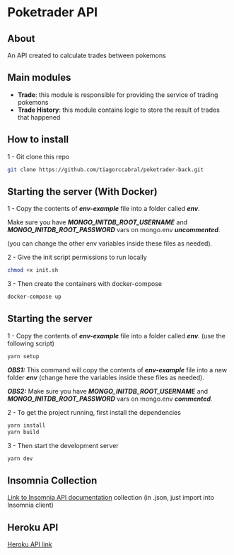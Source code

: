 # Poketrader API

## About

An API created to calculate trades between pokemons

## Main modules

- **Trade**: this module is responsible for providing the service of trading pokemons
- **Trade History**: this module contains logic to store the result of trades that happened

## How to install

1 - Git clone this repo

```bash
git clone https://github.com/tiagorccabral/poketrader-back.git
```

## Starting the server (With Docker)

1 - Copy the contents of ***env-example*** file into a folder called ***env***.

Make sure you have ***MONGO_INITDB_ROOT_USERNAME*** and ***MONGO_INITDB_ROOT_PASSWORD*** vars on mongo.env ***uncommented***. 

(you can change the other env variables inside these files as needed).

2 - Give the init script permissions to run locally
```bash
chmod +x init.sh
```

3 - Then create the containers with docker-compose
```bash
docker-compose up
```


## Starting the server

1 - Copy the contents of ***env-example*** file into a folder called ***env***.
(use the following script)
```bash
yarn setup
```

***OBS1:*** This command will copy the contents of ***env-example*** file into a new folder ***env*** (change here the variables inside these files as needed).

***OBS2:*** Make sure you have ***MONGO_INITDB_ROOT_USERNAME*** and ***MONGO_INITDB_ROOT_PASSWORD*** vars on mongo.env ***commented***.

2 - To get the project running, first install the dependencies
```bash
yarn install
yarn build
```

3 - Then start the development server
```bash
yarn dev
```

## Insomnia Collection

[Link to Insomnia API documentation](extras/poketraderInsomniaAPI.json)  collection (in .json, just import into Insomnia client)

## Heroku API

[Heroku API link](https://poketrader-2021.herokuapp.com/health)